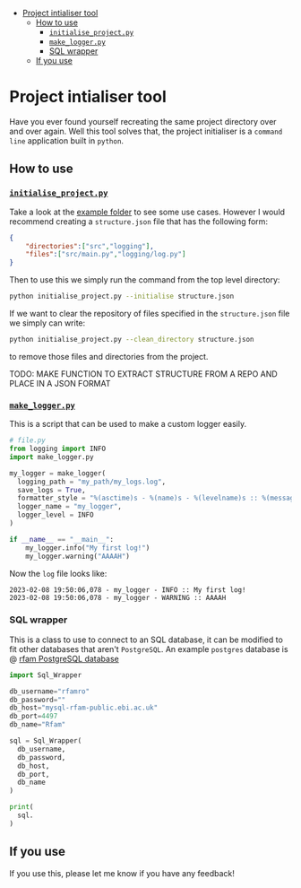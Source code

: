 - [Project intialiser tool](#project-intialiser-tool)
  - [How to use](#how-to-use)
    - [`initialise_project.py`](#initialise_projectpy)
    - [`make_logger.py`](#make_loggerpy)
    - [SQL wrapper](#sql-wrapper)
  - [If you use](#if-you-use)

# Project intialiser tool

Have you ever found yourself recreating the same project directory over and over again. Well this tool solves that, the project initialiser is a `command line` application built in `python`.

## How to use

### [`initialise_project.py`](https://github.com/BenjaminWills/project-initialiser/blob/master/src/initialise_project.py)

Take a look at the [example folder](https://github.com/BenjaminWills/project-initialiser/tree/master/example_usecases) to see some use cases. However I would recommend creating a `structure.json` file that has the following form:

```JSON
{
    "directories":["src","logging"],
    "files":["src/main.py","logging/log.py"]
}
```

Then to use this we simply run the command from the top level directory:

```sh
python initialise_project.py --initialise structure.json
```

If we want to clear the repository of files specified in the `structure.json` file we simply can write:

```sh
python initialise_project.py --clean_directory structure.json
```

to remove those files and directories from the project.

TODO: MAKE FUNCTION TO EXTRACT STRUCTURE FROM A REPO AND PLACE IN A JSON FORMAT

### [`make_logger.py`](https://github.com/BenjaminWills/project-initialiser/blob/master/src/make_logger.py)

This is a script that can be used to make a custom logger easily.

```python
# file.py
from logging import INFO
import make_logger.py

my_logger = make_logger(
  logging_path = "my_path/my_logs.log",
  save_logs = True,
  formatter_style = "%(asctime)s - %(name)s - %(levelname)s :: %(message)s",
  logger_name = "my_logger",
  logger_level = INFO
)

if __name__ == "__main__":
    my_logger.info("My first log!")
    my_logger.warning("AAAAH")
```

Now the `log` file looks like:

```log
2023-02-08 19:50:06,078 - my_logger - INFO :: My first log!
2023-02-08 19:50:06,078 - my_logger - WARNING :: AAAAH
```

### SQL wrapper

This is a class to use to connect to an SQL database, it can be modified to fit other databases that aren't `PostgreSQL`. An example `postgres` database is @ [rfam PostgreSQL database](https://docs.rfam.org/en/latest/database.html)

```python
import Sql_Wrapper

db_username="rfamro"
db_password=""
db_host="mysql-rfam-public.ebi.ac.uk"
db_port=4497
db_name="Rfam"

sql = Sql_Wrapper(
  db_username,
  db_password,
  db_host,
  db_port,
  db_name
)

print(
  sql.
)
```

## If you use

If you use this, please let me know if you have any feedback!
